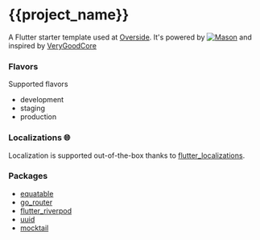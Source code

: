 # {{project_name}}

A Flutter starter template used at [Overside](https://www.overside.it/). It's powered by [![Mason](https://img.shields.io/endpoint?url=https%3A%2F%2Ftinyurl.com%2Fmason-badge)](https://github.com/felangel/mason) and inspired by [VeryGoodCore](https://github.com/VeryGoodOpenSource/very_good_core) 

### Flavors 

Supported flavors

- development
- staging
- production
  
### Localizations 🌐

Localization is supported out-of-the-box thanks to [flutter_localizations](https://docs.flutter.dev/accessibility-and-localization/internationalization).

### Packages

- [equatable](https://pub.dev/packages/equatable)
- [go_router](https://pub.dev/packages/go_router)
- [flutter_riverpod](https://pub.dev/packages/flutter_riverpod)
- [uuid](https://pub.dev/packages/uuid)
- [mocktail](https://pub.dev/packages/mocktail)
